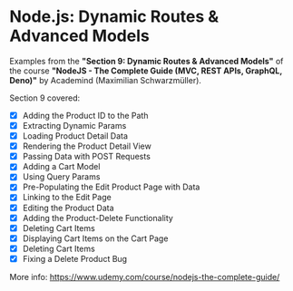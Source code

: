 # Node.js: Dynamic Routes & Advanced Models

Examples from the **"Section 9: Dynamic Routes & Advanced Models"** of the course **"NodeJS - The Complete Guide (MVC, REST APIs, GraphQL, Deno)"** by Academind (Maximilian Schwarzmüller).

Section 9 covered:

- [x] Adding the Product ID to the Path
- [x] Extracting Dynamic Params
- [x] Loading Product Detail Data
- [x] Rendering the Product Detail View
- [x] Passing Data with POST Requests
- [x] Adding a Cart Model
- [x] Using Query Params
- [x] Pre-Populating the Edit Product Page with Data
- [x] Linking to the Edit Page
- [x] Editing the Product Data
- [x] Adding the Product-Delete Functionality
- [x] Deleting Cart Items
- [x] Displaying Cart Items on the Cart Page
- [x] Deleting Cart Items
- [x] Fixing a Delete Product Bug

More info: https://www.udemy.com/course/nodejs-the-complete-guide/

